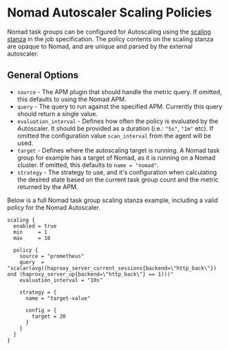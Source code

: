 # Nomad Autoscaler Scaling Policies
Nomad task groups can be configured for Autoscaling using the [scaling stanza](https://nomadproject.io/docs/job-specification/scaling/) in the job specification. The policy contents on the scaling stanza are opaque to Nomad, and are unique and parsed by the external autoscaler.

## General Options
 * `source` - The APM plugin that should handle the metric query. If omitted, this defaults to using the Nomad APM. 
 * `query` - The query to run against the specified APM. Currently this query should return a single value.
 * `evaluation_interval` - Defines how often the policy is evaluated by the Autoscaler. It should be provided as a duration (i.e.: `"5s"`, `"1m"` etc). If omitted the configuration value `scan_interval` from the agent will be used.
 * `target` - Defines where the autoscaling target is running. A Nomad task group for example has a target of Nomad, as it is running on a Nomad cluster. If omitted, this defaults to `name = "nomad"`. 
 * `strategy` - The strategy to use, and it's configuration when calculating the desired state based on the current task group count and the metric returned by the APM.

Below is a full Nomad task group scaling stanza example, including a valid policy for the Nomad Autoscaler.
```hcl
scaling {
  enabled = true
  min     = 1
  max     = 10

  policy {
    source = "prometheus"
    query  = "scalar(avg((haproxy_server_current_sessions{backend=\"http_back\"}) and (haproxy_server_up{backend=\"http_back\"} == 1)))"
    evaluation_interval = "10s"

    strategy = {
      name = "target-value"

      config = {
        target = 20
      }
    }
  }
}
```
